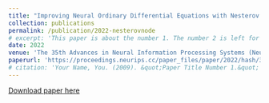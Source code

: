 ```yaml
---
title: "Improving Neural Ordinary Differential Equations with Nesterov's Accelerated Gradient Method"
collection: publications
permalink: /publication/2022-nesterovnode
# excerpt: 'This paper is about the number 1. The number 2 is left for future work.'
date: 2022
venue: 'The 35th Advances in Neural Information Processing Systems (NeurIPS), 2022.'
paperurl: 'https://proceedings.neurips.cc/paper_files/paper/2022/hash/32cc61322f1e2f56f989d29ccc7cfbb7-Abstract-Conference.html'
# citation: 'Your Name, You. (2009). &quot;Paper Title Number 1.&quot; <i>Journal 1</i>. 1(1).'
---
```

<!-- This paper is about the number 1. The number 2 is left for future work. -->

[Download paper here](https://proceedings.neurips.cc/paper_files/paper/2022/file/32cc61322f1e2f56f989d29ccc7cfbb7-Paper-Conference.pdf)

<!-- Recommended citation: Your Name, You. (2009). "Paper Title Number 1." <i>Journal 1</i>. 1(1). -->